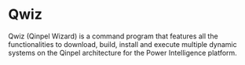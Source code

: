 # Qwiz

Qwiz (Qinpel Wizard) is a command program that features all the functionalities to download, build, install and execute multiple dynamic systems on the Qinpel architecture for the Power Intelligence platform.
